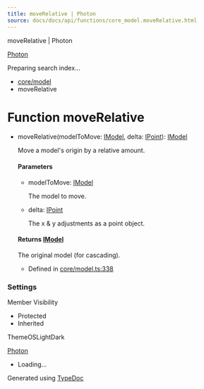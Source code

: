 ```yaml
---
title: moveRelative | Photon
source: docs/docs/api/functions/core_model.moveRelative.html
---
```


moveRelative | Photon

[Photon](../index.html)




Preparing search index...

* [core/model](../modules/core_model.html)
* moveRelative

# Function moveRelative

* moveRelative(modelToMove: [IModel](../interfaces/core_schema.IModel.html), delta: [IPoint](../interfaces/core_schema.IPoint.html)): [IModel](../interfaces/core_schema.IModel.html)

  Move a model's origin by a relative amount.

  #### Parameters

  + modelToMove: [IModel](../interfaces/core_schema.IModel.html)

    The model to move.
  + delta: [IPoint](../interfaces/core_schema.IPoint.html)

    The x & y adjustments as a point object.

  #### Returns [IModel](../interfaces/core_schema.IModel.html)

  The original model (for cascading).

  + Defined in [core/model.ts:338](https://github.com/mwhite454/photon/blob/main/packages/photon/src/core/model.ts#L338)

### Settings

Member Visibility

* Protected
* Inherited

ThemeOSLightDark

[Photon](../index.html)

* Loading...

Generated using [TypeDoc](https://typedoc.org/)
